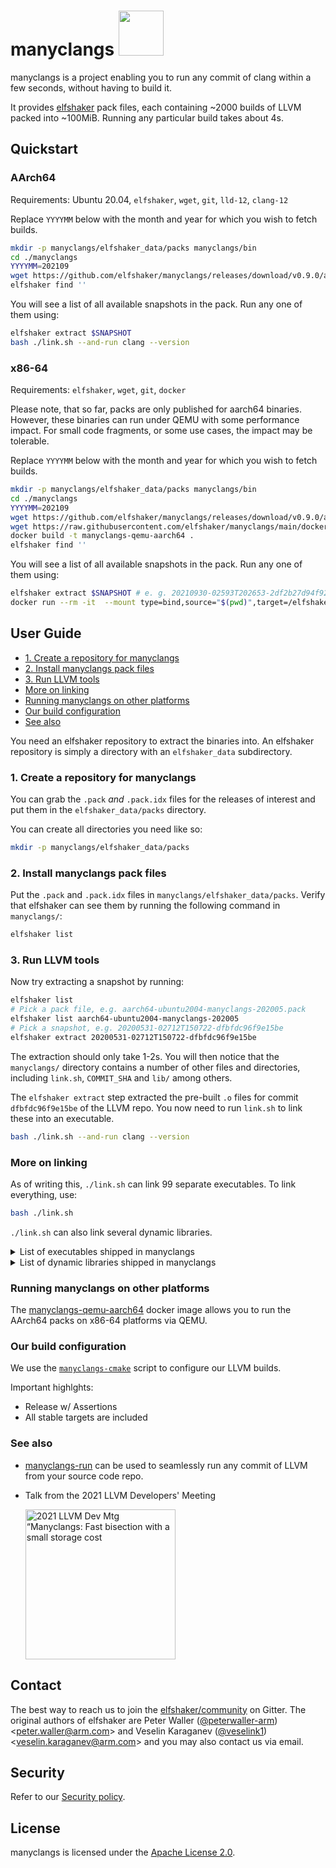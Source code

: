 # manyclangs <img src="https://llvm.org/img/DragonSmall.png" width="auto" height="72">
manyclangs is a project enabling you to run any commit of clang within a few seconds, without having to build it.

It provides [elfshaker](https://github.com/elfshaker/elfshaker) pack files, each containing ~2000 builds of LLVM packed into ~100MiB. Running any particular build takes about 4s.

## Quickstart

### AArch64
Requirements: Ubuntu 20.04, `elfshaker`, `wget`, `git`, `lld-12`, `clang-12`

Replace `YYYYMM` below with the month and year for which you wish to fetch builds.
```bash
mkdir -p manyclangs/elfshaker_data/packs manyclangs/bin
cd ./manyclangs
YYYYMM=202109
wget https://github.com/elfshaker/manyclangs/releases/download/v0.9.0/aarch64-ubuntu2004-manyclangs-$YYYYMM.pack{,.idx} -P elfshaker_data/packs
elfshaker find ''
```

You will see a list of all available snapshots in the pack.
Run any one of them using:
```bash
elfshaker extract $SNAPSHOT
bash ./link.sh --and-run clang --version
```

### x86-64
Requirements: `elfshaker`, `wget`, `git`, `docker`

Please note, that so far, packs are only published for aarch64 binaries.
However, these binaries can run under QEMU with some performance impact. For
small code fragments, or some use cases, the impact may be tolerable.

Replace `YYYYMM` below with the month and year for which you wish to fetch builds.
```bash
mkdir -p manyclangs/elfshaker_data/packs manyclangs/bin
cd ./manyclangs
YYYYMM=202109
wget https://github.com/elfshaker/manyclangs/releases/download/v0.9.0/aarch64-ubuntu2004-manyclangs-$YYYYMM.pack{,.idx} -P elfshaker_data/packs
wget https://raw.githubusercontent.com/elfshaker/manyclangs/main/docker-qemu-aarch64/Dockerfile
docker build -t manyclangs-qemu-aarch64 .
elfshaker find ''
```

You will see a list of all available snapshots in the pack.
Run any one of them using:
```bash
elfshaker extract $SNAPSHOT # e. g. 20210930-02593T202653-2df2b27d94f9268
docker run --rm -it  --mount type=bind,source="$(pwd)",target=/elfshaker manyclangs-qemu-aarch64  bash -c 'bash ./link.sh --and-run clang --version'
```

## User Guide

- [1. Create a repository for manyclangs](#1-create-a-repository-for-manyclangs)
- [2. Install manyclangs pack files](#2-install-manyclangs-pack-files)
- [3. Run LLVM tools](#3-run-llvm-tools)
- [More on linking](#more-on-linking)
- [Running manyclangs on other platforms](#running-manyclangs-on-other-platforms)
- [Our build configuration](#our-build-configuration)
- [See also](#see-also)

You need an elfshaker repository to extract the binaries into. An elfshaker repository is simply a directory with an `elfshaker_data` subdirectory.

### 1. Create a repository for manyclangs
You can grab the `.pack` *and* `.pack.idx` files for the releases of interest and put them in the `elfshaker_data/packs` directory.

You can create all directories you need like so:
```bash
mkdir -p manyclangs/elfshaker_data/packs
```

### 2. Install manyclangs pack files
Put the `.pack` and `.pack.idx` files in `manyclangs/elfshaker_data/packs`. Verify that elfshaker can see them by running the following command in `manyclangs/`:
```bash
elfshaker list
```

### 3. Run LLVM tools
Now try extracting a snapshot by running:
```bash
elfshaker list
# Pick a pack file, e.g. aarch64-ubuntu2004-manyclangs-202005.pack
elfshaker list aarch64-ubuntu2004-manyclangs-202005
# Pick a snapshot, e.g. 20200531-02712T150722-dfbfdc96f9e15be
elfshaker extract 20200531-02712T150722-dfbfdc96f9e15be
```

The extraction should only take 1-2s. You will then notice that the `manyclangs/` directory contains a number of other files and directories, including `link.sh`, `COMMIT_SHA` and `lib/` among others.

The `elfshaker extract` step extracted the pre-built `.o` files for commit `dfbfdc96f9e15be` of the LLVM repo. You now need to run `link.sh` to link these into an executable.
```bash
bash ./link.sh --and-run clang --version
```

### More on linking
As of writing this, `./link.sh` can link 99 separate executables. To link everything, use:
```bash
bash ./link.sh
```

`./link.sh` can also link several dynamic libraries.

<details>
  <summary>List of executables shipped in manyclangs</summary>

    - FileCheck
    - arcmt-test
    - bugpoint
    - c-arcmt-test
    - c-index-test
    - clang
    - clang++
    - clang-$VER
    - clang-check
    - clang-cl
    - clang-cpp
    - clang-diff
    - clang-extdef-mapping
    - clang-format
    - clang-import-test
    - clang-offload-bundler
    - clang-offload-wrapper
    - clang-refactor
    - clang-rename
    - clang-scan-deps
    - clang-tblgen
    - count
    - diagtool
    - dsymutil
    - llc
    - lli
    - lli-child-target
    - llvm-PerfectShuffle
    - llvm-addr2line
    - llvm-ar
    - llvm-as
    - llvm-bcanalyzer
    - llvm-c-test
    - llvm-cat
    - llvm-cfi-verify
    - llvm-config
    - llvm-cov
    - llvm-cvtres
    - llvm-cxxdump
    - llvm-cxxfilt
    - llvm-cxxmap
    - llvm-diff
    - llvm-dis
    - llvm-dlltool
    - llvm-dwarfdump
    - llvm-dwp
    - llvm-elfabi
    - llvm-exegesis
    - llvm-extract
    - llvm-gsymutil
    - llvm-ifs
    - llvm-install-name-tool
    - llvm-isel-fuzzer
    - llvm-itanium-demangle-fuzzer
    - llvm-jitlink
    - llvm-lib
    - llvm-link
    - llvm-lipo
    - llvm-lto
    - llvm-lto2
    - llvm-mc
    - llvm-mca
    - llvm-microsoft-demangle-fuzzer
    - llvm-ml
    - llvm-modextract
    - llvm-mt
    - llvm-nm
    - llvm-objcopy
    - llvm-objdump
    - llvm-opt-fuzzer
    - llvm-opt-report
    - llvm-pdbutil
    - llvm-profdata
    - llvm-ranlib
    - llvm-rc
    - llvm-readelf
    - llvm-readobj
    - llvm-reduce
    - llvm-rtdyld
    - llvm-size
    - llvm-special-case-list-fuzzer
    - llvm-split
    - llvm-stress
    - llvm-strings
    - llvm-strip
    - llvm-symbolizer
    - llvm-tblgen
    - llvm-undname
    - llvm-xray
    - llvm-yaml-numeric-parser-fuzzer
    - not
    - obj2yaml
    - opt
    - sancov
    - sanstats
    - verify-uselistorder
    - yaml-bench
    - yaml2obj
</details>

<details>
  <summary>List of dynamic libraries shipped in manyclangs</summary>

    - libLTO.so
    - libLTO.so.$VERgit
    - libRemarks.so
    - libRemarks.so.$VERgit
    - libclang-cpp.so
    - libclang-cpp.so.$VERgit
    - libclang.so
    - libclang.so.$VER
    - libclang.so.$VERgit
</details>

### Running manyclangs on other platforms

The [manyclangs-qemu-aarch64](https://github.com/elfshaker/manyclangs/tree/main/docker-qemu-aarch64) docker image allows you to run the AArch64 packs on x86-64 platforms via QEMU.

### Our build configuration
We use the [`manyclangs-cmake`](https://github.com/elfshaker/elfshaker/blob/main/contrib/manyclangs-cmake) script to configure our LLVM builds.

Important highlghts:
- Release w/ Assertions
- All stable targets are included

### See also
- [manyclangs-run](https://github.com/elfshaker/elfshaker/blob/main/contrib/manyclangs-run) can be used to seamlessly run any commit of LLVM from your source code repo.
- Talk from the 2021 LLVM Developers' Meeting

  <a href="https://www.youtube.com/watch?v=l2KWOqEGRwg">
    <img src="https://img.youtube.com/vi/l2KWOqEGRwg/0.jpg" width="240" alt="2021 LLVM Dev Mtg “Manyclangs: Fast bisection with a small storage cost">
  </a>

## Contact

The best way to reach us to join the [elfshaker/community](https://gitter.im/elfshaker/community) on Gitter.
The original authors of elfshaker are Peter Waller ([@peterwaller-arm](https://github.com/peterwaller-arm)) \<peter.waller@arm.com\> and Veselin Karaganev ([@veselink1](https://github.com/veselink1)) \<veselin.karaganev@arm.com\> and you may also contact us via email.

## Security

Refer to our [Security policy](SECURITY.md).

## License

manyclangs is licensed under the [Apache License 2.0](LICENSE).
